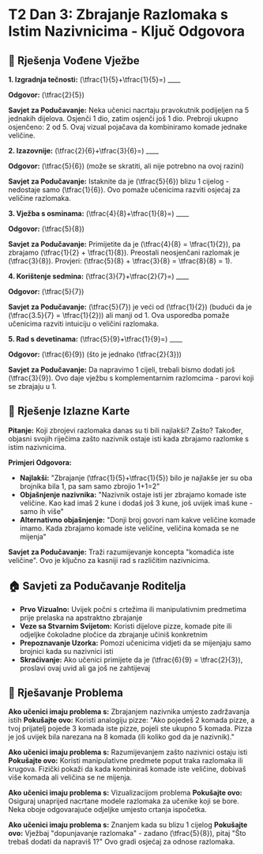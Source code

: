 # T2 Dan 3: Zbrajanje Razlomaka s Istim Nazivnicima - Ključ Odgovora

## 📝 Rješenja Vođene Vježbe

**1. Izgradnja tečnosti:**
\(\tfrac{1}{5}+\tfrac{1}{5}=\) ____

**Odgovor:** \(\tfrac{2}{5}\)

**Savjet za Podučavanje:** Neka učenici nacrtaju pravokutnik podijeljen na 5 jednakih dijelova. Osjenči 1 dio, zatim osjenči još 1 dio. Prebroji ukupno osjenčeno: 2 od 5. Ovaj vizual pojačava da kombiniramo komade jednake veličine.

**2. Izazovnije:**
\(\tfrac{2}{6}+\tfrac{3}{6}=\) ____

**Odgovor:** \(\tfrac{5}{6}\) (može se skratiti, ali nije potrebno na ovoj razini)

**Savjet za Podučavanje:** Istaknite da je \(\tfrac{5}{6}\) blizu 1 cijelog - nedostaje samo \(\tfrac{1}{6}\). Ovo pomaže učenicima razviti osjećaj za veličine razlomaka.

**3. Vježba s osminama:**
\(\tfrac{4}{8}+\tfrac{1}{8}=\) ____

**Odgovor:** \(\tfrac{5}{8}\)

**Savjet za Podučavanje:** Primijetite da je \(\tfrac{4}{8} = \tfrac{1}{2}\), pa zbrajamo \(\tfrac{1}{2} + \tfrac{1}{8}\). Preostali neosjenčani razlomak je \(\tfrac{3}{8}\). Provjeri: \(\tfrac{5}{8} + \tfrac{3}{8} = \tfrac{8}{8} = 1\).

**4. Korištenje sedmina:**
\(\tfrac{3}{7}+\tfrac{2}{7}=\) ____

**Odgovor:** \(\tfrac{5}{7}\)

**Savjet za Podučavanje:** \(\tfrac{5}{7}\) je veći od \(\tfrac{1}{2}\) (budući da je \(\tfrac{3.5}{7} = \tfrac{1}{2}\)) ali manji od 1. Ova usporedba pomaže učenicima razviti intuiciju o veličini razlomaka.

**5. Rad s devetinama:**
\(\tfrac{5}{9}+\tfrac{1}{9}=\) ____

**Odgovor:** \(\tfrac{6}{9}\) (što je jednako \(\tfrac{2}{3}\))

**Savjet za Podučavanje:** Da napravimo 1 cijeli, trebali bismo dodati još \(\tfrac{3}{9}\). Ovo daje vježbu s komplementarnim razlomcima - parovi koji se zbrajaju u 1.

## 🎯 Rješenje Izlazne Karte

**Pitanje:** Koji zbrojevi razlomaka danas su ti bili najlakši? Zašto? Također, objasni svojih riječima zašto nazivnik ostaje isti kada zbrajamo razlomke s istim nazivnicima.

**Primjeri Odgovora:**
- **Najlakši:** "Zbrajanje \(\tfrac{1}{5}+\tfrac{1}{5}\) bilo je najlakše jer su oba brojnika bila 1, pa sam samo zbrojio 1+1=2"
- **Objašnjenje nazivnika:** "Nazivnik ostaje isti jer zbrajamo komade iste veličine. Kao kad imaš 2 kune i dodaš još 3 kune, još uvijek imaš kune - samo ih više"
- **Alternativno objašnjenje:** "Donji broj govori nam kakve veličine komade imamo. Kada zbrajamo komade iste veličine, veličina komada se ne mijenja"

**Savjet za Podučavanje:** Traži razumijevanje koncepta "komadića iste veličine". Ovo je ključno za kasniji rad s različitim nazivnicima.

## 🏠 Savjeti za Podučavanje Roditelja

- **Prvo Vizualno:** Uvijek počni s crtežima ili manipulativnim predmetima prije prelaska na apstraktno zbrajanje
- **Veze sa Stvarnim Svijetom:** Koristi dijelove pizze, komade pite ili odjeljke čokoladne pločice da zbrajanje učiniš konkretnim
- **Prepoznavanje Uzorka:** Pomozi učenicima vidjeti da se mijenjaju samo brojnici kada su nazivnici isti
- **Skraćivanje:** Ako učenici primijete da je \(\tfrac{6}{9} = \tfrac{2}{3}\), proslavi ovaj uvid ali ga još ne zahtijevaj

## 🔧 Rješavanje Problema

**Ako učenici imaju problema s:** Zbrajanjem nazivnika umjesto zadržavanja istih
**Pokušajte ovo:** Koristi analogiju pizze: "Ako pojedeš 2 komada pizze, a tvoj prijatelj pojede 3 komada iste pizze, pojeli ste ukupno 5 komada. Pizza je još uvijek bila narezana na 8 komada (ili koliko god da je nazivnik)."

**Ako učenici imaju problema s:** Razumijevanjem zašto nazivnici ostaju isti
**Pokušajte ovo:** Koristi manipulativne predmete poput traka razlomaka ili krugova. Fizički pokaži da kada kombiniraš komade iste veličine, dobivaš više komada ali veličina se ne mijenja.

**Ako učenici imaju problema s:** Vizualizacijom problema
**Pokušajte ovo:** Osiguraj unaprijed nacrtane modele razlomaka za učenike koji se bore. Neka oboje odgovarajuće odjeljke umjesto crtanja ispočetka.

**Ako učenici imaju problema s:** Znanjem kada su blizu 1 cijelog
**Pokušajte ovo:** Vježbaj "dopunjavanje razlomaka" - zadano \(\tfrac{5}{8}\), pitaj "Što trebaš dodati da napraviš 1?" Ovo gradi osjećaj za odnose razlomaka.